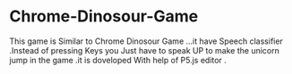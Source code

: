 # Chrome-Dinosour-Game
This game is Similar to Chrome Dinosour Game ...it have Speech classifier .Instead of pressing Keys you Just have to speak UP to make the unicorn jump in the game .it is doveloped With help of P5.js editor .
